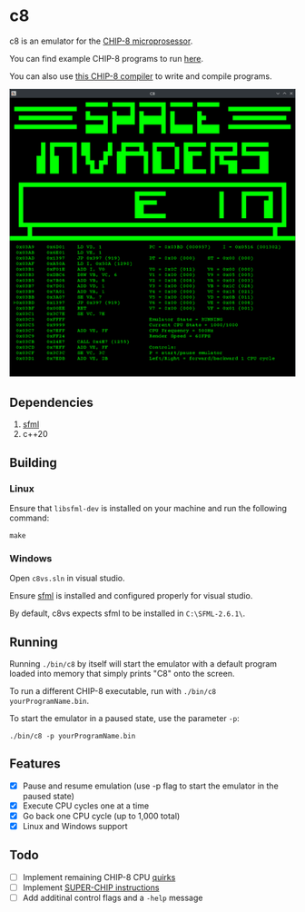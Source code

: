 # c8

c8 is an emulator for the [CHIP-8 microprosessor](https://en.wikipedia.org/wiki/CHIP-8).

You can find example CHIP-8 programs to run [here](https://github.com/kripod/chip8-roms/tree/master).

You can also use [this CHIP-8 compiler](https://github.com/glouw/c8c) to write and compile programs.

![Example Image](/assets/c8-example.png)

## Dependencies

1. [sfml](https://www.sfml-dev.org/)
2. c++20

## Building
### Linux

Ensure that `libsfml-dev` is installed on your machine and run the following command:
```
make
```
### Windows
Open `c8vs.sln` in visual studio.

Ensure [sfml](https://www.sfml-dev.org/tutorials/2.6/start-vc.php) is installed and configured properly for visual studio.

By default, c8vs expects sfml to be installed in `C:\SFML-2.6.1\`.
## Running

Running `./bin/c8` by itself will start the emulator with a default program loaded into memory that simply prints "C8" onto the screen.

To run a different CHIP-8 executable, run with `./bin/c8 yourProgramName.bin`.

To start the emulator in a paused state, use the parameter `-p`:

```
./bin/c8 -p yourProgramName.bin
```

## Features

- [x] Pause and resume emulation (use -p flag to start the emulator in the paused state)
- [x] Execute CPU cycles one at a time
- [x] Go back one CPU cycle (up to 1,000 total)
- [x] Linux and Windows support

## Todo

- [ ] Implement remaining CHIP-8 CPU [quirks](https://github.com/chip-8/chip-8-database/blob/master/database/quirks.json)
- [ ] Implement [SUPER-CHIP instructions](https://chip-8.github.io/extensions/)
- [ ] Add additinal control flags and a `-help` message
